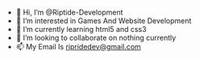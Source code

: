 - 👋 Hi, I’m @Riptide-Development
- 👀 I’m interested in Games And Website Development
- 🌱 I’m currently learning html5 and css3
- 💞️ I’m looking to collaborate on nothing currently
- 📫 My Email Is ripridedev@gmail.com

<!---
Riptide-Development/Riptide-Development is a ✨ special ✨ repository because its `README.md` (this file) appears on your GitHub profile.
You can click the Preview link to take a look at your changes.
--->
